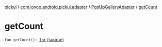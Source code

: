 [pickui](../../index.md) / [com.lovoo.android.pickui.adapter](../index.md) / [PopUpGalleryAdapter](index.md) / [getCount](./get-count.md)

# getCount

`fun getCount(): `[`Int`](https://kotlinlang.org/api/latest/jvm/stdlib/kotlin/-int/index.html) [(source)](https://github.com/lovoo/android-pickpic/blob/master/pickui/pickui/src/main/kotlin/com/lovoo/android/pickui/adapter/PopUpGalleryAdapter.kt#L80)